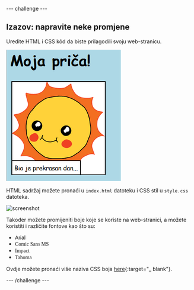 \--- challenge \---

## Izazov: napravite neke promjene

Uredite HTML i CSS kôd da biste prilagodili svoju web-stranicu.

![screenshot](images/story-changes.png)

HTML sadržaj možete pronaći u `index.html` datoteku i CSS stil u `style.css` datoteka.

![screenshot](images/story-files.png)

Također možete promijeniti boje koje se koriste na web-stranici, a možete koristiti i različite fontove kao što su:

+ <span style="font-family: Arial;">Arial</span>
+ <span style="font-family: Comic Sans MS;">Comic Sans MS</span>
+ <span style="font-family: Impact;">Impact</span>
+ <span style="font-family: Tahoma;">Tahoma</span>

Ovdje možete pronaći više naziva CSS boja [here](http://jumpto.cc/colours){:target="_ blank"}.

\--- /challenge \---